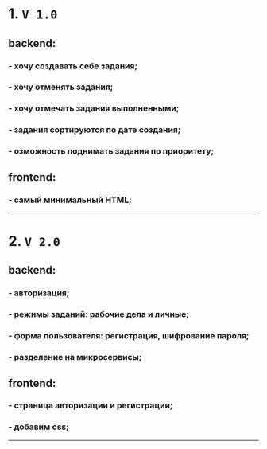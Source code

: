 # 1. `V 1.0`
## backend:
### - хочу создавать себе задания; 
### - хочу отменять задания;
### - хочу отмечать задания выполненными;
### - задания сортируются по дате создания; 
### - озможность поднимать задания по приоритету;
## frontend: 
### - самый минимальный HTML;
***
# 2. `V 2.0`
## backend:
### - авторизация;
### - режимы заданий: рабочие дела и личные;
### - форма пользователя: регистрация, шифрование пароля; 
### - разделение на микросервисы;
## frontend:
### - страница авторизации и регистрации;
### - добавим css;
***
